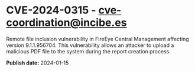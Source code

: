 # CVE-2024-0315 - cve-coordination@incibe.es

Remote file inclusion vulnerability in FireEye Central Management affecting version 9.1.1.956704. This vulnerability allows an attacker to upload a malicious PDF file to the system during the report creation process.

**Publish date:** 2024-01-15
